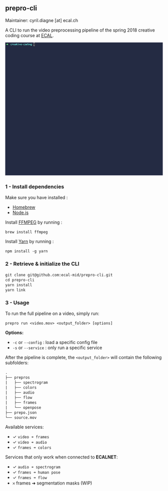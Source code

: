 ## prepro-cli
Maintainer: cyril.diagne [at] ecal.ch

A CLI to run the video preprocessing pipeline of the spring 2018 creative coding course at [ECAL](http://ecal.ch).

![screenshot](https://raw.githubusercontent.com/ecal-mid/prepro-cli/master/medias/prepro-cli.gif)

### 1 - Install dependencies

Make sure you have installed :
- [Homebrew](https://brew.sh)
- [Node.js](https://nodejs.org)

Install [FFMPEG](https://www.ffmpeg.org) by running :
```
brew install ffmpeg
```

Install [Yarn](https://yarnpkg.com/en) by running :
```
npm install -g yarn
```

### 2 - Retrieve & initialize the CLI

```
git clone git@github.com:ecal-mid/prepro-cli.git
cd prepro-cli
yarn install
yarn link
```

### 3 - Usage

To run the full pipeline on a video, simply run:
```
prepro run <video.mov> <output_folder> [options]
```
**Options:**
- `-c` or `--config` : load a specific config file
- `-s` or `--service` : only run a specific service

After the pipeline is complete, the `<output_folder>` will contain the following subfolders:
```
.
├── prepros
|   ├── spectrogram
|   ├── colors
|   ├── audio
|   ├── flow
|   ├── frames
|   └── openpose
├── prepo.json
└── source.mov
```

Available services:
- ✓ `video ➜ frames`
- ✓ `video ➜ audio`
- ✓ `frames ➜ colors`

Services that only work when connected to **ECALNET**:
- ✓ `audio ➜ spectrogram`
- ✓ `frames ➜ human pose`
- ✓ `frames ➜ flow`
- 𐄂 frames ➜ segmentation masks (WIP)
